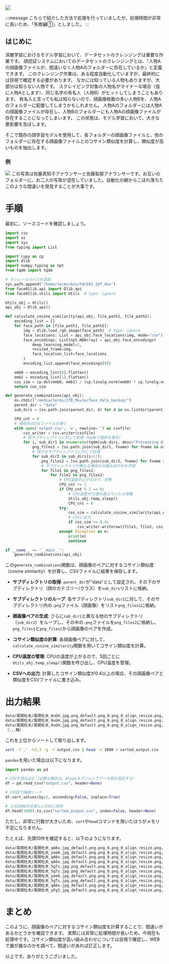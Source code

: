 

![](https://raw.githubusercontent.com/yKesamaru/find_similar_faces/master/assets/顔データセットの間違い探し_2.png)

:::message
こちらで紹介した方法で処理を行っていましたが、処理時間が非常に長いため、「失敗編①」としました。
:::

## はじめに
深層学習におけるモデル学習において、データセットのクレンジングは重要な作業です。
顔認証システムにおいてのデータセットのクレンジングとは、「人物Aの顔画像ファイルが、間違いなく人物Aのフォルダーに存在しているか」と定義できます。
このクレンジング作業は、ある程度自動化していますが、最終的には目視で確認する必要があります。
なかには知っている人物もありますが、大部分は知らない人物です。
スクレイピング対象の人物名がマイナーな場合（仮に人物Aとします）、同じ名字の有名人（人物B）がヒットしてしまうこともあります。
有名人と言っても私は知らないので、顔画像枚数の多い人物Bを、人物Aのフォルダーに配置してしまうかもしれません。
人物Aのフォルダーには人物Aの顔画像ファイルが存在し、人物Bのフォルダーにも人物Aの顔画像ファイルが存在することになってしまいます。
この状態は、モデル学習において、大きな悪影響を及ぼします。

そこで既存の顔学習モデルを使用して、各フォルダーの顔画像ファイルと、他のフォルダーに存在する顔画像ファイルとのコサイン類似度を計算し、類似度が高いものを抽出します。

### 例
![](https://raw.githubusercontent.com/yKesamaru/find_similar_faces/master/assets/g869.png)
この写真は佐藤真知子アナウンサーと佐藤梨那アナウンサーです。お互いのフォルダーに、お二人の写真が混在していました。自動化の網からこぼれ落ちたこのような間違いを発見することが大事です。

# 手順
最初に、ソースコードを確認しましょう。
```python
import csv
import os
import sys
from typing import List

import cupy as cp
import dlib
import numpy.typing as npt
from tqdm import tqdm

# モジュールのパスを追加
sys.path.append("/home/terms/bin/FACE01_IOT_dev")
from face01lib.api import Dlib_api
from face01lib.utils import Utils  # type: ignore

Utils_obj = Utils()
api_obj = Dlib_api()

def calculate_cosine_similarity(api_obj, file_path1, file_path2):
    encoding_list = []
    for face_path in [file_path1, file_path2]:
        img = dlib.load_rgb_image(face_path)  # type: ignore
        face_locations: List = api_obj.face_locations(img, mode="cnn")
        face_encodings: List[npt.NDArray] = api_obj.face_encodings(
            deep_learning_model=1,
            resized_frame=img,
            face_location_list=face_locations
        )
        encoding_list.append(face_encodings[0])

    emb0 = encoding_list[0].flatten()
    emb1 = encoding_list[1].flatten()
    cos_sim = cp.dot(emb0, emb1) / (cp.linalg.norm(emb0) * cp.linalg.norm(emb1))
    return cos_sim

def generate_combinations(api_obj):
    os.chdir("/media/terms/2TB_Movie/face_data_backup/")
    parent_dir = "data"
    sub_dirs = [os.path.join(parent_dir, d) for d in os.listdir(parent_dir) if os.path.isdir(os.path.join(parent_dir, d))]

    CPU_cnt = 0
    # 保存先のCSVファイルを開く
    with open('output.csv', 'w', newline='') as csvfile:
        csv_writer = csv.writer(csvfile)
        # 各サブディレクトリに対して処理（tqdmで進捗を表示）
        for i, sub_dir1 in enumerate(tqdm(sub_dirs, desc="Processing directories")):
            png_files1 = [os.path.join(sub_dir1, fname) for fname in os.listdir(sub_dir1) if fname.endswith('.png')]
            # 残りのサブディレクトリに対して処理
            for sub_dir2 in sub_dirs[i+1:]:
                png_files2 = [os.path.join(sub_dir2, fname) for fname in os.listdir(sub_dir2) if fname.endswith('.png')]
                # サブディレクトリが異なる場合のみ組み合わせを作成
                for file1 in png_files1:
                    for file2 in png_files2:
                        # CPU温度が上がるので、対策
                        CPU_cnt += 1
                        if CPU_cnt % 2 == 0:
                            # CPU温度が72度を超えていたら待機
                            Utils_obj.temp_sleep()
                            CPU_cnt = 0
                        try:
                            cos_sim = calculate_cosine_similarity(api_obj, file1, file2)
                            # CSVに出力
                            if cos_sim >= 0.4:
                                csv_writer.writerow([file1, file2, cos_sim])
                        except Exception as e:
                            print(e)
                            continue

if __name__ == "__main__":
    generate_combinations(api_obj)
```

この`generate_combinations`関数は、顔画像のペアに対するコサイン類似度（cosine similarity）を計算し、CSVファイルに結果を保存します。


- **サブディレクトリの取得**: `parent_dir`が"data"として設定され、その下のサブディレクトリ（顔のカテゴリー/クラス）を`sub_dirs`リストに格納。

- **サブディレクトリのループ**: 各サブディレクトリ`sub_dir1`に対して、そのサブディレクトリ内の`.png`ファイル（顔画像）をリスト`png_files1`に格納。

- **顔画像ペアの生成**: さらに`sub_dir1`と異なる他のサブディレクトリ（`sub_dir2`）をループし、その中の`.png`ファイルを`png_files2`に格納し、`png_files1`と`png_files2`から顔画像のペアを作成。

- **コサイン類似度の計算**: 各顔画像ペアに対して、`calculate_cosine_similarity`関数を用いてコサイン類似度を計算。
  
- **CPU温度の管理**: CPUの温度が上がるので、5回ごとに`Utils_obj.temp_sleep()`関数を呼び出し、CPU温度を管理。

- **CSVへの出力**: 計算したコサイン類似度が0.4以上の場合、その顔画像ペアと類似度をCSVファイルに書き込み。

# 出力結果
```bash
data/風間杜夫/風間杜夫_0uGH.jpg.png_default.png_0.png_0_align_resize.png,data/高橋光/高橋光_fssJ.jpg.png_default.png_0.png_0_align_resize.png,-0.0017361037
data/風間杜夫/風間杜夫_0uGH.jpg.png_default.png_0.png_0_align_resize.png,data/高橋光/高橋光_7ySb.jpg.png_default.png_0.png_0_align_resize.png,-0.076728545
data/風間杜夫/風間杜夫_0uGH.jpg.png_default.png_0.png_0_align_resize.png,data/高橋光/高橋光_JGlT.jpg.png_default.png_0.png_0_align_resize.png,0.026699446
（...略）
```
これを上位からソートして取り出します。
```bash
sort -t',' -k3,3 -g -r output.csv | head -n 1000 > sorted_output.csv
```
`pandas`を用いた場合は以下になります。
```python
import pandas as pd

# CSVを読み込む（必要な場合は、dtypeオプションでデータ型を指定する）
df = pd.read_csv("output.csv", header=None)

# 3列目で降順ソート
df.sort_values(by=2, ascending=False, inplace=True)

# 上位1000行を新しいCSVに保存
df.head(1000).to_csv("sorted_output.csv", index=False, header=None)
```
ただし、非常に行数が大きいため、`sort`や`head`コマンドを用いたほうがメモリ不足になりません。

たとえば、先頭10件を確認すると、以下のようになります。
```bash
data/風間杜夫/風間杜夫_qA6x.jpg_default.png.png_0.png_0_align_resize.png,data/砂川啓介/砂川啓介_Tc71.jpg.png.png_0_align_resize_default.png,0.3586308
data/風間杜夫/風間杜夫_yee0.jpg_default.png.png_0.png_0_align_resize.png,data/塚本晋也/塚本晋也_YhoA.jpeg.png.png_0.png_0_align_resize.png,0.3468275
data/風間杜夫/風間杜夫_qA6x.jpg_default.png.png_0.png_0_align_resize.png,data/砂川啓介/砂川啓介_Mrfe..png.png.png_0_align_resize_default.png,0.34644827
data/風間杜夫/風間杜夫_qA6x.jpg_default.png.png_0.png_0_align_resize.png,data/砂川啓介/砂川啓介_V5lB..png_0_align_resize_default.png,0.34484732
data/風間杜夫/風間杜夫_5gTs.jpg.png_default.png_0.png_0_align_resize.png,data/生田智子/生田智子_gUE1.jpg.png_0.png_0_align_resize.png,0.3317447
data/風間杜夫/風間杜夫_5gTs.jpg.png_default.png_0.png_0_align_resize.png,data/生田智子/生田智子_0bIT.jpg.png.png.png_0.png_0_align_resize.png,0.32970083
data/風間杜夫/風間杜夫_yee0.jpg_default.png.png_0.png_0_align_resize.png,data/塚本晋也/塚本晋也_knVt.jpg.png.png_0.png_0_align_resize.png,0.32865226
data/風間杜夫/風間杜夫_5gTs.jpg.png_default.png_0.png_0_align_resize.png,data/生田智子/生田智子_LLKl.jpg.png.png.png_0.png_0_align_resize.png,0.31950635
data/風間杜夫/風間杜夫_qA6x.jpg_default.png.png_0.png_0_align_resize.png,data/砂川啓介/砂川啓介_lfo5.jpg_default..png.png.png_0.png_0_align_resize.png,0.31697136
data/風間杜夫/風間杜夫_yFg1.jpg_default.png.png_0.png_0_align_resize.png,data/トータス松本/トータス松本_default.png.png.png_0_align_resize.png,0.31625932
```
# まとめ
このように、顔画像のペアに対するコサイン類似度を計算することで、間違いがあるかどうかを確認できます。
実際には非常に処理時間が長いため、今現在も処理中です。コサイン類似度が高い組み合わせについては目視で確認し、WEBで誰が誰なのかを調べて、間違いがあれば訂正します。

以上です。ありがとうございました。
